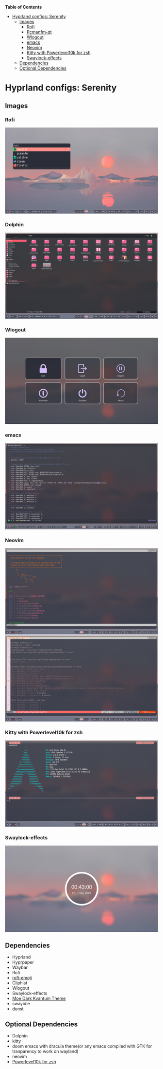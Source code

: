 <!-- markdown-toc start - Don't edit this section. Run M-x markdown-toc-refresh-toc -->
**Table of Contents**

- [Hyprland configs: Serenity](#hyprland-configs-serenity)
    - [Images](#images)
        - [Rofi](#rofi)
        - [Pcmanfm-qt](#pcmanfm-qt)
        - [Wlogout](#wlogout)
        - [emacs](#emacs)
        - [Neovim](#neovim)
        - [Kitty with Powerlevel10k for zsh](#kitty-with-powerlevel10k-for-zsh)
        - [Swaylock-effects](#swaylock-effects)
    - [Dependencies](#dependencies)
    - [Optional Dependencies](#optional-dependencies)

<!-- markdown-toc end -->
#  Hyprland configs: Serenity
## Images
### Rofi
![rofi](./Pictures/20231201_00h07m50s_grim.png)
### Dolphin
![Dolphin](./Pictures/20231201_00h09m00s_grim.png)
### Wlogout
![wlogout](./Pictures/20231201_00h06m12s_grim.png)
### emacs
![emacs](./Pictures/20231201_00h04m56s_grim.png)
### Neovim
![vim-startify](./Pictures/20231201_00h33m03s_grim.png)
![neovim](./Pictures/20231201_00h34m23s_grim.png)
### Kitty with Powerlevel10k for zsh
![Kitty](./Pictures/20231201_00h35m07s_grim.png)
### Swaylock-effects
![Swaylock-effects](./Pictures/20231201_00h43m01s_grim.png)

## Dependencies
+ Hyprland
+ Hyprpaper
+ Waybar
+ Rofi
+ [rofi-emoji](https://github.com/Mange/rofi-emoji) 
+ Cliphist
+ Wlogout
+ Swaylock-effects
+ [Moe Dark Kvantum Theme](https://store.kde.org/p/1378414) 
+ swayidle
+ dunst

## Optional Dependencies
+ Dolphin
+ kitty
+ doom emacs with dracula theme(or any emacs compiled with GTK for tranparency to work on wayland)
+ neovim
+ [Powerlevel10k for zsh](https://github.com/romkatv/powerlevel10k) 

